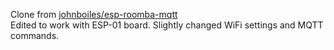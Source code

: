 Clone from [johnboiles/esp-roomba-mqtt](https://github.com/johnboiles/esp-roomba-mqtt)  
Edited to work with ESP-01 board. Slightly changed WiFi settings and MQTT commands.
